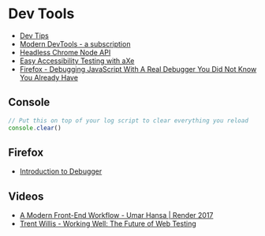 # Dev Tools

* [Dev Tips](https://umaar.com/dev-tips/)
* [Modern DevTools - a subscription](https://moderndevtools.com/)
* [Headless Chrome Node API](https://github.com/GoogleChrome/puppeteer)
* [Easy Accessibility Testing with aXe](https://www.axe-core.org/)
* [Firefox - Debugging JavaScript With A Real Debugger You Did Not Know You Already Have](https://www.smashingmagazine.com/2018/02/javascript-firefox-debugger/)

## Console

```js
// Put this on top of your log script to clear everything you reload
console.clear()
```

## Firefox

* [Introduction to Debugger](https://mozilladevelopers.github.io/playground/debugger/)

## Videos

* [A Modern Front-End Workflow - Umar Hansa | Render 2017](https://www.youtube.com/watch?v=v5r_n6Tq0uk)
* [Trent Willis - Working Well: The Future of Web Testing](https://www.youtube.com/watch?v=UrKUbaCJ938)

